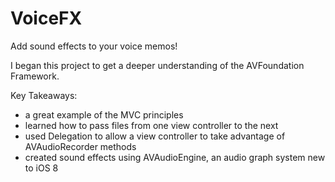 # VoiceFX
Add sound effects to your voice memos!

I began this project to get a deeper understanding of the AVFoundation Framework.

Key Takeaways:
- a great example of the MVC principles
- learned how to pass files from one view controller to the next
- used Delegation to allow a view controller to take advantage of AVAudioRecorder methods
- created sound effects using AVAudioEngine, an audio graph system new to iOS 8
